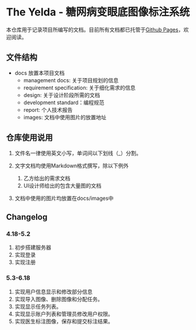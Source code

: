 # The Yelda - 糖网病变眼底图像标注系统

本仓库用于记录项目所编写的文档。目前所有文档都已托管于[Github Pages](https://theyelda.github.io/Dashboard/)，欢迎阅读。

## 文件结构
* docs 放置本项目文档
	* management docs: 关于项目规划的信息
	* requirement specification: 关于细化需求的信息
	* design: 关于设计阶段所需的文档
	* development standard：编程规范
	* report: 个人技术报告
	* images: 文档中使用图片的放置地址

## 仓库使用说用

1. 文件名一律使用英文小写，单词间以下划线（_）分割。
2. 文字文档均使用Markdown格式撰写，除以下例外
	
	1. 乙方给出的需求文档
	2. UI设计师给出的包含大量图的文档
5. 文档中使用的图片均放置在docs/images中


## Changelog

### 4.18-5.2

1. 初步搭建服务器
2. 实现登录
3. 实现注册


### 5.3-6.18

1. 实现用户信息显示和修改部分信息
2. 实现导入图像、删除图像和分配任务。
3. 实现显示任务列表。
4. 实现显示账户列表和管理员修改用户权限。
5. 实现医生标注图像，保存和提交标注结果。


